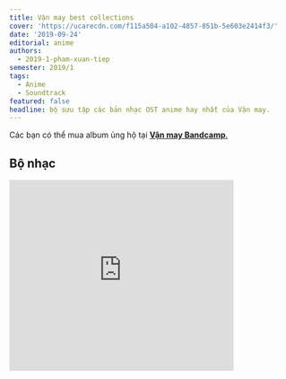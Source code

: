 ```yaml
---
title: Vận may best collections
cover: 'https://ucarecdn.com/f115a504-a102-4857-851b-5e603e2414f3/'
date: '2019-09-24'
editorial: anime
authors:
  - 2019-1-pham-xuan-tiep
semester: 2019/1
tags:
  - Anime
  - Soundtrack
featured: false
headline: bộ sưu tập các bản nhạc OST anime hay nhất của Vận may.
---
```

Các bạn có thể mua album ủng hộ tại [**Vận may Bandcamp**.](https://vanmay.bandcamp.com)

## Bộ nhạc

<iframe style="border: 0; width: 400px; height: 340px;" src="https://bandcamp.com/EmbeddedPlayer/album=964692442/size=large/bgcol=ffffff/linkcol=2ebd35/artwork=small/transparent=true/" seamless><a href="http://vanmay.bandcamp.com/album/v-n-may-best-collections">Vận may best collections by Unknown</a></iframe>
